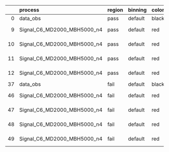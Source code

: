 |    | process                     | region   | binning   | color   | process_type   |   scale | variation   | source_filename                                                      | source_histname    | alias                       | title     |   combine_idx |     lnN |   shapes | syst_type   | direction   | variation_alias   |
|---:|:----------------------------|:---------|:----------|:--------|:---------------|--------:|:------------|:---------------------------------------------------------------------|:-------------------|:----------------------------|:----------|--------------:|--------:|---------:|:------------|:------------|:------------------|
|  0 | data_obs                    | pass     | default   | black   | DATA           |       1 | nominal     | ./histograms_for_2DAlphabet_v18//BH_Data.root                        | hpass              | Data                        | Data      |           nan | nan     |      nan | nan         | nan         | nan               |
|  9 | Signal_C6_MD2000_MBH5000_n4 | pass     | default   | red     | SIGNAL         |       1 | lumi        | ./histograms_for_2DAlphabet_v18//BH_Signal_C6_MD2000_MBH5000_n4.root | hpass              | Signal_C6_MD2000_MBH5000_n4 | BH signal |           nan |   1.016 |      nan | lnN         | nan         | nan               |
| 10 | Signal_C6_MD2000_MBH5000_n4 | pass     | default   | red     | SIGNAL         |       1 | SVM         | ./histograms_for_2DAlphabet_v18//BH_Signal_C6_MD2000_MBH5000_n4.root | hpass_SVMsyst_up   | Signal_C6_MD2000_MBH5000_n4 | BH signal |           nan | nan     |        1 | shapes      | Up          | SVMsyst           |
| 11 | Signal_C6_MD2000_MBH5000_n4 | pass     | default   | red     | SIGNAL         |       1 | SVM         | ./histograms_for_2DAlphabet_v18//BH_Signal_C6_MD2000_MBH5000_n4.root | hpass_SVMsyst_down | Signal_C6_MD2000_MBH5000_n4 | BH signal |           nan | nan     |        1 | shapes      | Down        | SVMsyst           |
| 12 | Signal_C6_MD2000_MBH5000_n4 | pass     | default   | red     | SIGNAL         |       1 | nominal     | ./histograms_for_2DAlphabet_v18//BH_Signal_C6_MD2000_MBH5000_n4.root | hpass              | Signal_C6_MD2000_MBH5000_n4 | BH signal |           nan | nan     |      nan | nan         | nan         | nan               |
| 37 | data_obs                    | fail     | default   | black   | DATA           |       1 | nominal     | ./histograms_for_2DAlphabet_v18//BH_Data.root                        | hfail              | Data                        | Data      |           nan | nan     |      nan | nan         | nan         | nan               |
| 46 | Signal_C6_MD2000_MBH5000_n4 | fail     | default   | red     | SIGNAL         |       1 | lumi        | ./histograms_for_2DAlphabet_v18//BH_Signal_C6_MD2000_MBH5000_n4.root | hfail              | Signal_C6_MD2000_MBH5000_n4 | BH signal |           nan |   1.016 |      nan | lnN         | nan         | nan               |
| 47 | Signal_C6_MD2000_MBH5000_n4 | fail     | default   | red     | SIGNAL         |       1 | SVM         | ./histograms_for_2DAlphabet_v18//BH_Signal_C6_MD2000_MBH5000_n4.root | hfail_SVMsyst_up   | Signal_C6_MD2000_MBH5000_n4 | BH signal |           nan | nan     |        1 | shapes      | Up          | SVMsyst           |
| 48 | Signal_C6_MD2000_MBH5000_n4 | fail     | default   | red     | SIGNAL         |       1 | SVM         | ./histograms_for_2DAlphabet_v18//BH_Signal_C6_MD2000_MBH5000_n4.root | hfail_SVMsyst_down | Signal_C6_MD2000_MBH5000_n4 | BH signal |           nan | nan     |        1 | shapes      | Down        | SVMsyst           |
| 49 | Signal_C6_MD2000_MBH5000_n4 | fail     | default   | red     | SIGNAL         |       1 | nominal     | ./histograms_for_2DAlphabet_v18//BH_Signal_C6_MD2000_MBH5000_n4.root | hfail              | Signal_C6_MD2000_MBH5000_n4 | BH signal |           nan | nan     |      nan | nan         | nan         | nan               |